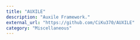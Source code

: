 ```yaml
---
title: "AUXILE"
description: "Auxile Framework."
external_url: "https://github.com/CiKu370/AUXILE"
category: "Miscellaneous"
---
```

